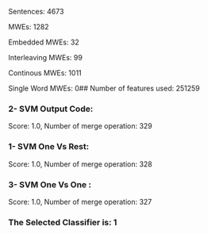 Sentences: 4673

MWEs: 1282

Embedded MWEs: 32

Interleaving MWEs: 99

Continous MWEs: 1011

Single Word MWEs: 0## Number of features used: 251259

### 2- SVM Output Code: 
Score: 1.0, Number of merge operation: 329
### 1- SVM One Vs Rest: 
Score: 1.0, Number of merge operation: 328
### 3- SVM One Vs One : 
Score: 1.0, Number of merge operation: 327
### The Selected Classifier is: 1
